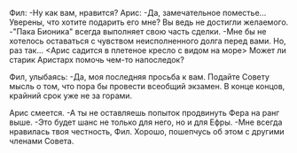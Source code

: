 Фил:
-Ну как вам, нравится?
Арис:
-Да, замечательное поместье... Уверены, что хотите подарить его мне? Вы ведь не достигли желаемого.
-"Пака Бионика" всегда выполняет свою часть сделки.
-Мне бы не хотелось оставаться с чувством неисполненного долга перед вами. Но, раз так... <Арис садится в плетеное кресло с видом на море> Может ли старик Аристарх помочь чем-то напоследок?

Фил, улыбаясь:
-Да, моя последняя просьба к вам. Подайте Совету мысль о том, что пора бы провести всеобщий экзамен. В конце концов, крайний срок уже не за горами.

Арис смеется.
-А ты не оставляешь попыток продвинуть Фера на ранг выше.
-Это будет шанс не только для него, но и для Ефры.
-Мне всегда нравилась твоя честность, Фил. Хорошо, пошепчусь об этом с другими членами Совета.